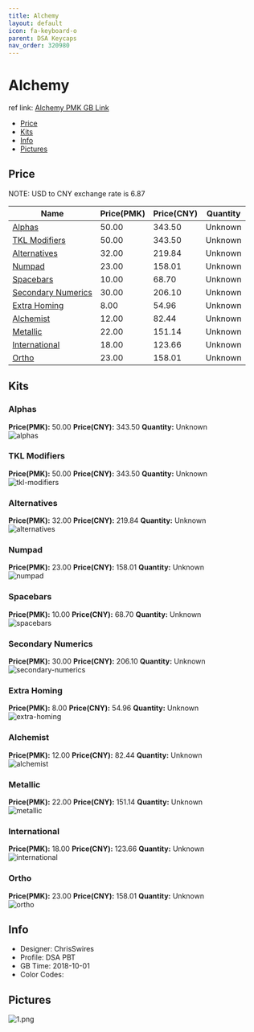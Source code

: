 ```yaml
---
title: Alchemy 
layout: default
icon: fa-keyboard-o
parent: DSA Keycaps
nav_order: 320980
---
```


# Alchemy 

ref link: [Alchemy PMK GB Link](https://pimpmykeyboard.com/dsa-alchemy-keyset/)  

* [Price](#price)  
* [Kits](#kits)  
* [Info](#info)  
* [Pictures](#pictures)  


## Price  
NOTE: USD to CNY exchange rate is 6.87

| Name          | Price(PMK)    |  Price(CNY) | Quantity |
| ------------- | ------------ |  ---------- | -------- |
|[Alphas](#alphas)|50.00|343.50|Unknown|
|[TKL Modifiers](#tkl-modifiers)|50.00|343.50|Unknown|
|[Alternatives](#alternatives)|32.00|219.84|Unknown|
|[Numpad](#numpad)|23.00|158.01|Unknown|
|[Spacebars](#spacebars)|10.00|68.70|Unknown|
|[Secondary Numerics](#secondary-numerics)|30.00|206.10|Unknown|
|[Extra Homing](#extra-homing)|8.00|54.96|Unknown|
|[Alchemist](#alchemist)|12.00|82.44|Unknown|
|[Metallic](#metallic)|22.00|151.14|Unknown|
|[International](#international)|18.00|123.66|Unknown|
|[Ortho](#ortho)|23.00|158.01|Unknown|


## Kits  
### Alphas  
**Price(PMK):** 50.00    **Price(CNY):** 343.50    **Quantity:** Unknown  
<img src="{{ 'assets/images/dsa-keycaps/alchemy/kits_pics/alphas.png' | relative_url }}" alt="alphas" class="image featured">

### TKL Modifiers  
**Price(PMK):** 50.00    **Price(CNY):** 343.50    **Quantity:** Unknown  
<img src="{{ 'assets/images/dsa-keycaps/alchemy/kits_pics/tkl-modifiers.png' | relative_url }}" alt="tkl-modifiers" class="image featured">

### Alternatives  
**Price(PMK):** 32.00    **Price(CNY):** 219.84    **Quantity:** Unknown  
<img src="{{ 'assets/images/dsa-keycaps/alchemy/kits_pics/alternatives.png' | relative_url }}" alt="alternatives" class="image featured">

### Numpad  
**Price(PMK):** 23.00    **Price(CNY):** 158.01    **Quantity:** Unknown  
<img src="{{ 'assets/images/dsa-keycaps/alchemy/kits_pics/numpad.png' | relative_url }}" alt="numpad" class="image featured">

### Spacebars  
**Price(PMK):** 10.00    **Price(CNY):** 68.70    **Quantity:** Unknown  
<img src="{{ 'assets/images/dsa-keycaps/alchemy/kits_pics/spacebars.png' | relative_url }}" alt="spacebars" class="image featured">

### Secondary Numerics  
**Price(PMK):** 30.00    **Price(CNY):** 206.10    **Quantity:** Unknown  
<img src="{{ 'assets/images/dsa-keycaps/alchemy/kits_pics/secondary-numerics.png' | relative_url }}" alt="secondary-numerics" class="image featured">

### Extra Homing  
**Price(PMK):** 8.00    **Price(CNY):** 54.96    **Quantity:** Unknown  
<img src="{{ 'assets/images/dsa-keycaps/alchemy/kits_pics/extra-homing.png' | relative_url }}" alt="extra-homing" class="image featured">

### Alchemist  
**Price(PMK):** 12.00    **Price(CNY):** 82.44    **Quantity:** Unknown  
<img src="{{ 'assets/images/dsa-keycaps/alchemy/kits_pics/alchemist.png' | relative_url }}" alt="alchemist" class="image featured">

### Metallic  
**Price(PMK):** 22.00    **Price(CNY):** 151.14    **Quantity:** Unknown  
<img src="{{ 'assets/images/dsa-keycaps/alchemy/kits_pics/metallic.png' | relative_url }}" alt="metallic" class="image featured">

### International  
**Price(PMK):** 18.00    **Price(CNY):** 123.66    **Quantity:** Unknown  
<img src="{{ 'assets/images/dsa-keycaps/alchemy/kits_pics/international.png' | relative_url }}" alt="international" class="image featured">

### Ortho  
**Price(PMK):** 23.00    **Price(CNY):** 158.01    **Quantity:** Unknown  
<img src="{{ 'assets/images/dsa-keycaps/alchemy/kits_pics/ortho.png' | relative_url }}" alt="ortho" class="image featured">


## Info  
* Designer: ChrisSwires  
* Profile: DSA PBT  
* GB Time: 2018-10-01  
* Color Codes:   


## Pictures  
<img src="{{ 'assets/images/dsa-keycaps/alchemy/rendering_pics/1.png' | relative_url }}" alt="1.png" class="image featured">
